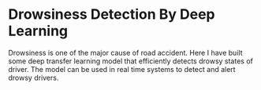 # Drowsiness Detection By Deep Learning
 Drowsiness is one of the major cause of road accident. Here I have built some deep  transfer learning model that efficiently detects drowsy states of driver. The model  can be used in real time  systems to detect and alert drowsy drivers. 
